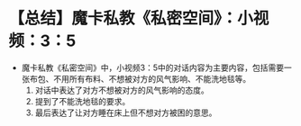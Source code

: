 # 【总结】魔卡私教《私密空间》：小视频：3：5

-   魔卡私教《私密空间》中，小视频3：5中的对话内容为主要内容，包括需要一张布包、不用所有布料、不想被对方的风气影响、不能洗地毯等。
    1.  对话中表达了对方不想被对方的风气影响的态度。
    2.  提到了不能洗地毯的要求。
    3.  最后表达了让对方睡在床上但不想对方被困的意思。